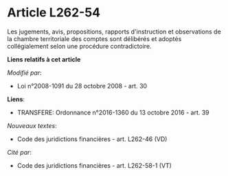 # Article L262-54

Les jugements, avis, propositions, rapports d'instruction et observations de la chambre territoriale des comptes sont
délibérés et adoptés collégialement selon une procédure contradictoire.

**Liens relatifs à cet article**

_Modifié par_:

  - Loi n°2008-1091 du 28 octobre 2008 - art. 30

**Liens**:

  - TRANSFERE: Ordonnance n°2016-1360 du 13 octobre 2016 - art. 39

_Nouveaux textes_:

  - Code des juridictions financières - art. L262-46 (VD)

_Cité par_:

  - Code des juridictions financières - art. L262-58-1 (VT)
